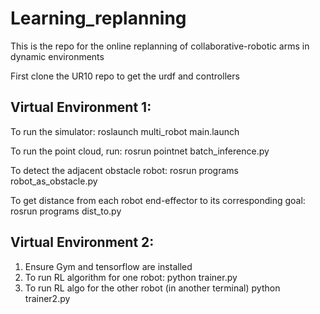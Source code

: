 # Learning_replanning
This is the repo for the online replanning of collaborative-robotic arms in dynamic environments

First clone the UR10 repo to get the urdf and controllers

Virtual Environment 1:
-------------------------------------
To run the simulator:
roslaunch multi_robot main.launch

To run the point cloud, run:
rosrun pointnet batch_inference.py

To detect the adjacent obstacle robot:
rosrun programs robot_as_obstacle.py

To get distance from each robot end-effector to its corresponding goal:
rosrun programs dist_to.py


Virtual Environment 2:
--------------------------
1. Ensure Gym and tensorflow are installed
2. To run RL algorithm for one robot:
python trainer.py 
3. To run RL algo for the other robot (in another terminal)
python trainer2.py
